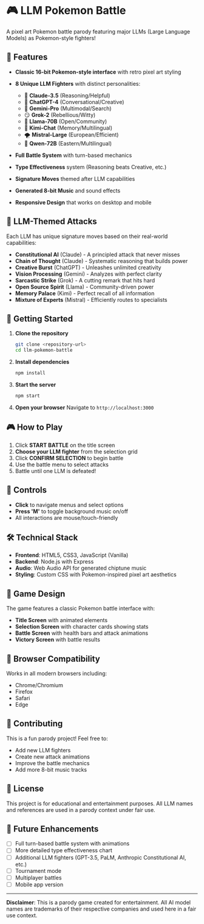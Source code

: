 # 🎮 LLM Pokemon Battle

A pixel art Pokemon battle parody featuring major LLMs (Large Language Models) as Pokemon-style fighters!

## 🌟 Features

- **Classic 16-bit Pokemon-style interface** with retro pixel art styling
- **8 Unique LLM Fighters** with distinct personalities:
  - 🤖 **Claude-3.5** (Reasoning/Helpful)
  - 💬 **ChatGPT-4** (Conversational/Creative)  
  - 💎 **Gemini-Pro** (Multimodal/Search)
  - 😏 **Grok-2** (Rebellious/Witty)
  - 🦙 **Llama-70B** (Open/Community)
  - 🧠 **Kimi-Chat** (Memory/Multilingual)
  - 🌪️ **Mistral-Large** (European/Efficient)
  - 🏮 **Qwen-72B** (Eastern/Multilingual)

- **Full Battle System** with turn-based mechanics
- **Type Effectiveness** system (Reasoning beats Creative, etc.)
- **Signature Moves** themed after LLM capabilities
- **Generated 8-bit Music** and sound effects
- **Responsive Design** that works on desktop and mobile

## 🎯 LLM-Themed Attacks

Each LLM has unique signature moves based on their real-world capabilities:
- **Constitutional AI** (Claude) - A principled attack that never misses
- **Chain of Thought** (Claude) - Systematic reasoning that builds power
- **Creative Burst** (ChatGPT) - Unleashes unlimited creativity
- **Vision Processing** (Gemini) - Analyzes with perfect clarity
- **Sarcastic Strike** (Grok) - A cutting remark that hits hard
- **Open Source Spirit** (Llama) - Community-driven power
- **Memory Palace** (Kimi) - Perfect recall of all information
- **Mixture of Experts** (Mistral) - Efficiently routes to specialists

## 🚀 Getting Started

1. **Clone the repository**
   ```bash
   git clone <repository-url>
   cd llm-pokemon-battle
   ```

2. **Install dependencies**
   ```bash
   npm install
   ```

3. **Start the server**
   ```bash
   npm start
   ```

4. **Open your browser**
   Navigate to `http://localhost:3000`

## 🎮 How to Play

1. Click **START BATTLE** on the title screen
2. **Choose your LLM fighter** from the selection grid
3. Click **CONFIRM SELECTION** to begin battle
4. Use the battle menu to select attacks
5. Battle until one LLM is defeated!

## 🎵 Controls

- **Click** to navigate menus and select options
- **Press 'M'** to toggle background music on/off
- All interactions are mouse/touch-friendly

## 🛠 Technical Stack

- **Frontend**: HTML5, CSS3, JavaScript (Vanilla)
- **Backend**: Node.js with Express
- **Audio**: Web Audio API for generated chiptune music
- **Styling**: Custom CSS with Pokemon-inspired pixel art aesthetics

## 🎨 Game Design

The game features a classic Pokemon battle interface with:
- **Title Screen** with animated elements
- **Selection Screen** with character cards showing stats
- **Battle Screen** with health bars and attack animations  
- **Victory Screen** with battle results

## 📱 Browser Compatibility

Works in all modern browsers including:
- Chrome/Chromium
- Firefox
- Safari
- Edge

## 🤝 Contributing

This is a fun parody project! Feel free to:
- Add new LLM fighters
- Create new attack animations
- Improve the battle mechanics
- Add more 8-bit music tracks

## 📄 License

This project is for educational and entertainment purposes. All LLM names and references are used in a parody context under fair use.

## 🎯 Future Enhancements

- [ ] Full turn-based battle system with animations
- [ ] More detailed type effectiveness chart
- [ ] Additional LLM fighters (GPT-3.5, PaLM, Anthropic Constitutional AI, etc.)
- [ ] Tournament mode
- [ ] Multiplayer battles
- [ ] Mobile app version

---

**Disclaimer**: This is a parody game created for entertainment. All AI model names are trademarks of their respective companies and used here in a fair use context.
